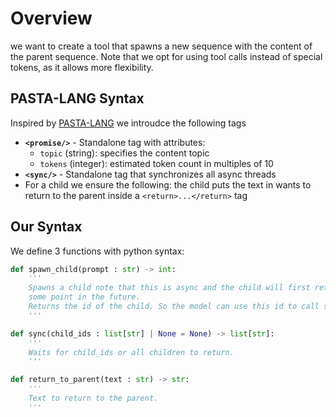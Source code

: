 # Overview

we want to create a tool that spawns a new sequence with the content of the parent sequence. Note that we opt for using tool calls instead of special tokens, as it allows more flexibility.

## PASTA-LANG Syntax
Inspired by [PASTA-LANG](https://arxiv.org/pdf/2502.11517v2) we introudce the following tags

- **`<promise/>`** - Standalone tag with attributes:
  - `topic` (string): specifies the content topic  
  - `tokens` (integer): estimated token count in multiples of 10
- **`<sync/>`** - Standalone tag that synchronizes all async threads
- For a child we ensure the following:
  the child puts the text in wants to return to the parent inside a `<return>...</return>` tag

## Our Syntax

We define 3 functions with python syntax:

```python
def spawn_child(prompt : str) -> int:
    '''
    Spawns a child note that this is async and the child will first return
    some point in the future.
    Returns the id of the child. So the model can use this id to call sync with.
    '''
```

```python
def sync(child_ids : list[str] | None = None) -> list[str]:
    '''
    Waits for child_ids or all children to return.
    '''
```

```python
def return_to_parent(text : str) -> str:
    '''
    Text to return to the parent.
    '''
```


